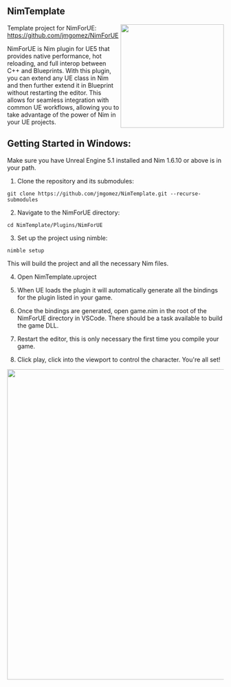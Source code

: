 ## NimTemplate
<img src="https://raw.githubusercontent.com/jmgomez/NimForUE/master/logo.png" width="240"  align="right">

Template project for NimForUE: https://github.com/jmgomez/NimForUE



NimForUE is Nim plugin for UE5 that provides native performance, hot reloading, and full interop between C++ and Blueprints. With this plugin, you can extend any UE class in Nim and then further extend it in Blueprint without restarting the editor. This allows for seamless integration with common UE workflows, allowing you to take advantage of the power of Nim in your UE projects.




## Getting Started in Windows:

Make sure you have Unreal Engine 5.1 installed and Nim 1.6.10 or above is in your path.

1. Clone the repository and its submodules:
```
git clone https://github.com/jmgomez/NimTemplate.git --recurse-submodules
```
2. Navigate to the NimForUE directory:
```
cd NimTemplate/Plugins/NimForUE
```
3. Set up the project using nimble:

```nimble setup```

This will build the project and all the necessary Nim files.

4. Open NimTemplate.uproject

5. When UE loads the plugin it will automatically generate all the bindings for the plugin listed in your game.

6. Once the bindings are generated, open game.nim in the root of the NimForUE directory in VSCode. There should be a task available to build the game DLL.

7. Restart the editor, this is only necessary the first time you compile your game.

8. Click play, click into the viewport to control the character. You're all set!



<img src="https://pbs.twimg.com/media/FkB6V57WAAATbP4?format=jpg&name=4096x4096" width="720"  >

